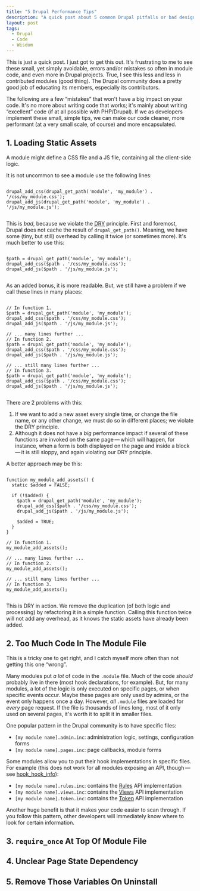 ```yaml
---
title: "5 Drupal Performance Tips"
description: "A quick post about 5 common Drupal pitfalls or bad design decisions you could avoid."
layout: post
tags:
  - Drupal
  - Code
  - Wisdom
---
```


This is just a quick post. I just got to get this out. It's frustrating to me to see these small, yet simply avoidable, errors and/or mistakes so often in module code, and even more in Drupal projects. True, I see this less and less in contributed modules (good thing). The Drupal community does a pretty good job of educating its members, especially its contributors.

The following are a few &ldquo;mistakes&rdquo; that won't have a big impact on your code. It's no more about writing code that works; it's mainly about writing &ldquo;excellent&rdquo; code (if at all possible with PHP/Drupal). If we as developers implement these small, simple tips, we can make our code cleaner, more performant (at a very small scale, of course) and more encapsulated.

## 1. Loading Static Assets

A module might define a CSS file and a JS file, containing all the client-side logic.

It is not uncommon to see a module use the following lines:

<pre><code class="language-php">
drupal_add_css(drupal_get_path('module', 'my_module') . '/css/my_module.css');
drupal_add_js(drupal_get_path('module', 'my_module') . '/js/my_module.js');

</code></pre>

This is *bad*, because we violate the <abbr title="Don't Repeat Yourself">DRY</abbr> principle. First and foremost, Drupal does not cache the result of `drupal_get_path()`. Meaning, we have some (tiny, but still) overhead by calling it twice (or sometimes more). It's much better to use this:

<pre><code class="language-php">
$path = drupal_get_path('module', 'my_module');
drupal_add_css($path . '/css/my_module.css');
drupal_add_js($path . '/js/my_module.js');

</code></pre>

As an added bonus, it is more readable. But, we still have a problem if we call these lines in many places:

<pre><code class="language-php">
// In function 1.
$path = drupal_get_path('module', 'my_module');
drupal_add_css($path . '/css/my_module.css');
drupal_add_js($path . '/js/my_module.js');

// ... many lines further ...
// In function 2.
$path = drupal_get_path('module', 'my_module');
drupal_add_css($path . '/css/my_module.css');
drupal_add_js($path . '/js/my_module.js');

// ... still many lines further ...
// In function 3.
$path = drupal_get_path('module', 'my_module');
drupal_add_css($path . '/css/my_module.css');
drupal_add_js($path . '/js/my_module.js');

</code></pre>

There are 2 problems with this:

1. If we want to add a new asset every single time, or change the file name, or any other change, we must do so in different places; we violate the DRY principle.
2. Although it does not have a *big* performance impact if several of these functions are invoked on the same page&thinsp;&mdash;&thinsp;which will happen, for instance, when a form is both displayed on the page and inside a block&thinsp;&mdash;&thinsp;it is still sloppy, and again violating our DRY principle.

A better approach may be this:

<pre><code class="language-php">
function my_module_add_assets() {
  static $added = FALSE;

  if (!$added) {
    $path = drupal_get_path('module', 'my_module');
    drupal_add_css($path . '/css/my_module.css');
    drupal_add_js($path . '/js/my_module.js');

    $added = TRUE;
  }
}

// In function 1.
my_module_add_assets();

// ... many lines further ...
// In function 2.
my_module_add_assets();

// ... still many lines further ...
// In function 3.
my_module_add_assets();

</code></pre>

This is DRY in action. We remove the duplication (of both logic and processing) by refactoring it in a simple function. Calling this function twice will not add any overhead, as it knows the static assets have already been added.

## 2. Too Much Code In The Module File

This is a tricky one to get right, and I catch myself more often than not getting this one &ldquo;wrong&rdquo;.

Many modules put *a lot* of code in the `.module` file. Much of the code *should* probably live in there (most hook declarations, for example). But, for many modules, a lot of the logic is only executed on specific pages, or when specific events occur. Maybe these pages are only used by admins, or the event only happens once a day. However, *all* `.module` files are loaded for *every* page request. If the file is thousands of lines long, most of it only used on several pages, it's worth it to split it in smaller files.

One popular pattern in the Drupal community is to have specific files:

* ``[my module name].admin.inc``: administration logic, settings, configuration forms
* ``[my module name].pages.inc``: page callbacks, module forms

Some modules allow you to put their hook implementations in specific files. For example (this does not work for all modules exposing an API, though&thinsp;&mdash;&thinsp;see [hook_hook_info](https://api.drupal.org/api/drupal/modules%21system%21system.api.php/function/hook_hook_info/7)):

* ``[my module name].rules.inc``: contains the [Rules](https://www.drupal.org/project/rules) API implementation
* ``[my module name].views.inc``: contains the [Views](https://www.drupal.org/project/views) API implementation
* ``[my module name].token.inc``: contains the [Token](https://www.drupal.org/project/token) API implementation

Another huge benefit is that it makes your code easier to scan through. If you follow this pattern, other developers will immediately know where to look for certain information.

## 3. `require_once` At Top Of Module File

## 4. Unclear Page State Dependency

## 5. Remove Those Variables On Uninstall